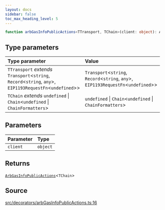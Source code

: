 ```yaml
---
layout: docs
sidebar: false
toc_max_heading_level: 5
---
```


```ts
function arbGasInfoPublicActions<TTransport, TChain>(client: object): ArbGasInfoPublicActions<TChain>
```

## Type parameters

| Type parameter | Value |
| :------ | :------ |
| `TTransport` *extends* `Transport`\<`string`, `Record`\<`string`, `any`\>, `EIP1193RequestFn`\<`undefined`\>\> | `Transport`\<`string`, `Record`\<`string`, `any`\>, `EIP1193RequestFn`\<`undefined`\>\> |
| `TChain` *extends* `undefined` \| `Chain`\<`undefined` \| `ChainFormatters`\> | `undefined` \| `Chain`\<`undefined` \| `ChainFormatters`\> |

## Parameters

| Parameter | Type |
| :------ | :------ |
| `client` | `object` |

## Returns

[`ArbGasInfoPublicActions`](../type-aliases/ArbGasInfoPublicActions.md)\<`TChain`\>

## Source

[src/decorators/arbGasInfoPublicActions.ts:16](https://github.com/OffchainLabs/arbitrum-orbit-sdk/blob/27c24d61cdc7e62a81af29bd04f39d5a3549ecb3/src/decorators/arbGasInfoPublicActions.ts#L16)
